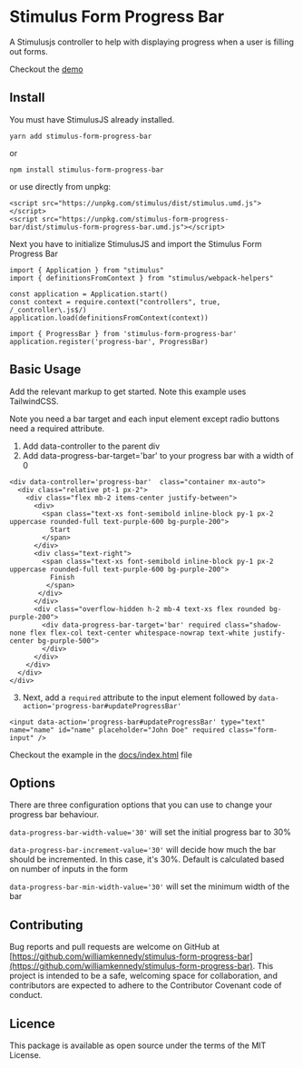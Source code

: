 # Stimulus Form Progress Bar

A Stimulusjs controller to help with displaying progress when a user is filling out forms.

Checkout the [demo](https://williamkennedy.github.io/stimulus-form-progress-bar/)

## Install 

You must have StimulusJS already installed.

```
yarn add stimulus-form-progress-bar
```

or 


```
npm install stimulus-form-progress-bar
```
or use directly from unpkg:


```
<script src="https://unpkg.com/stimulus/dist/stimulus.umd.js"></script>
<script src="https://unpkg.com/stimulus-form-progress-bar/dist/stimulus-form-progress-bar.umd.js"></script>
```


Next you have to initialize StimulusJS and import the Stimulus Form Progress Bar

```
import { Application } from "stimulus"
import { definitionsFromContext } from "stimulus/webpack-helpers"

const application = Application.start()
const context = require.context("controllers", true, /_controller\.js$/)
application.load(definitionsFromContext(context))

import { ProgressBar } from 'stimulus-form-progress-bar'
application.register('progress-bar', ProgressBar)
```

## Basic Usage

Add the relevant markup to get started. Note this example uses TailwindCSS.

Note you need a bar target and each input element except radio buttons need a required attribute.

1. Add data-controller to the parent div
2. Add data-progress-bar-target='bar' to your progress bar with a width of 0

```
<div data-controller='progress-bar'  class="container mx-auto">
  <div class="relative pt-1 px-2">
    <div class="flex mb-2 items-center justify-between">
      <div>
        <span class="text-xs font-semibold inline-block py-1 px-2 uppercase rounded-full text-purple-600 bg-purple-200">
          Start
        </span>
      </div>
      <div class="text-right">
        <span class="text-xs font-semibold inline-block py-1 px-2 uppercase rounded-full text-purple-600 bg-purple-200">
          Finish
         </span>
       </div>
      </div>
      <div class="overflow-hidden h-2 mb-4 text-xs flex rounded bg-purple-200">
        <div data-progress-bar-target='bar' required class="shadow-none flex flex-col text-center whitespace-nowrap text-white justify-center bg-purple-500">
        </div>
      </div>
    </div>
  </div>
</div>

```
3. Next, add a `required` attribute to the input element followed by `data-action='progress-bar#updateProgressBar'`

```
<input data-action='progress-bar#updateProgressBar' type="text" name="name" id="name" placeholder="John Doe" required class="form-input" />

```

Checkout the example in the [docs/index.html](https://github.com/williamkennedy/stimulus-form-progress-bar/blob/main/docs/index.html) file

## Options

There are three configuration options that you can use to change your progress bar behaviour.

`data-progress-bar-width-value='30'` will set the initial progress bar to 30%

`data-progress-bar-increment-value='30'` will decide how much the bar should be incremented. In this case, it's 30%. Default is calculated based on number of inputs in the form

`data-progress-bar-min-width-value='30'` will set the minimum width of the bar


## Contributing

Bug reports and pull requests are welcome on GitHub at [https://github.com/williamkennedy/stimulus-form-progress-bar](https://github.com/williamkennedy/stimulus-form-progress-bar). This project is intended to be a safe, welcoming space for collaboration, and contributors are expected to adhere to the Contributor Covenant code of conduct.

## Licence

This package is available as open source under the terms of the MIT License.
